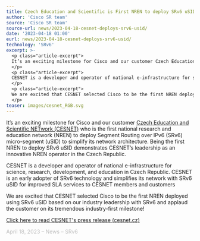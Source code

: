 ```yaml
---
title: Czech Education and Scientific is First NREN to deploy SRv6 uSID
author: 'Cisco SR team'
source: 'Cisco SR team'
source-url: news/2023-04-18-cesnet-deploys-srv6-usid/
date: '2023-04-18 01:00'
eurl: news/2023-04-18-cesnet-deploys-srv6-usid/
technology: 'SRv6'
excerpt: >-
  <p class="article-excerpt">
  It’s an exciting milestone for Cisco and our customer Czech Education and Scientific NETwork  (CESNET) who is the first national research and education network (NREN) to deploy Segment Routing over IPv6 (SRv6) micro-segment (uSID) to simplify its network architecture. Being the first NREN to deploy SRv6 uSID demonstrates CESNET’s leadership as an innovative NREN operator in the Czech Republic.
  </p>
  <p class="article-excerpt">
  CESNET is a developer and operator of national e-infrastructure for science, research, development, and education in Czech Republic. CESNET is an early adopter of SRv6 technology and simplifies its network with SRv6 uSID for improved SLA services to CESNET members and customers
  </p>
  <p class="article-excerpt">
  We are excited that CESNET selected Cisco to be the first NREN deployed using SRv6 uSID based on our industry leadership with SRv6 and applaud the customer on its tremendous industry-first milestone!
  </p>
teaser: images/cesnet_RGB.svg
---
```


It’s an exciting milestone for Cisco and our customer [Czech Education and Scientific NETwork (CESNET)](https://www.cesnet.cz/?lang=en) who is the first national research and education network (NREN) to deploy Segment Routing over IPv6 (SRv6) micro-segment (uSID) to simplify its network architecture. Being the first NREN to deploy SRv6 uSID demonstrates CESNET’s leadership as an innovative NREN operator in the Czech Republic.

CESNET is a developer and operator of national e-infrastructure for science, research, development, and education in Czech Republic. CESNET is an early adopter of SRv6 technology and simplifies its network with SRv6 uSID for improved SLA services to CESNET members and customers

We are excited that CESNET selected Cisco to be the first NREN deployed using SRv6 uSID based on our industry leadership with SRv6 and applaud the customer on its tremendous industry-first milestone!

[Click here to read CESNET's press release (cesnet.cz)](https://www.cesnet.cz/cesnet/reports/press-releases/cesnet3-premiera-technologie-srv6-v-siti-narodniho-vyzkumu/?lang=en)

<p style="color: #bdbdbd;" class="article-postfix">April 18, 2023 – News – SRv6 </p>


